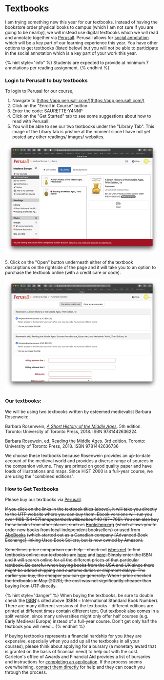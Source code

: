 # Textbooks

I am trying something new this year for our textbooks. Instead of having the bookstore order physical books to campus (which I am not sure if you are going to be nearby), we will instead use digital textbooks which we will read and annotate together via [Perusall](https://app.perusall.com/).  Perusall allows for [social annotation](http://www.grandviewcetl.org/tools-for-teaching-social-annotation/) which will be a key part of our learning experience this year. You have other options to get textbooks (listed below) but you will not be able to participate in the social annotation which is a key part of your work this year.&#x20;

{% hint style="info" %}
Students are expected to provide at minimum 7 annotations per reading assignment. &#x20;
{% endhint %}

### Login to Perusall to buy textbooks

To login to Perusal for our course,&#x20;

1. Navigate to [https://app.perusall.com/](https://app.perusall.com/)
2. Click on the "Enroll in Course" button
3. Enter the code: SAURETTE-Y4NNP
4. Click on the "Get Started" tab to see some suggestions about how to read with Perusall.&#x20;
5. You will be able to see our two textbooks under the "Library Tab". This image of the Libary tab is pristine at the moment since I have not yet posted any other readings/ images/ websites.&#x20;

![The course page for HIST2000 on Perusall](<../../.gitbook/assets/Screen Shot 2020-08-10 at 1.05.34 PM.png>)

5\. Click on the "Open" button underneath either of the textbook descriptions on the rightside of the page and it will take you to an option to purchase the textbook online (with a credit care or code).

![The expensive business of buying textbooks! Sorry for the cost, but it should pay off!](<../../.gitbook/assets/Screen Shot 2020-08-10 at 1.05.48 PM.png>)

### Our textbooks:&#x20;

We will be using two textbooks written by esteemed medievalist Barbara Rosenwein:

Barbara Rosenwein, [_A Short History of the Middle Ages_](https://utorontopress.com/ca/a-short-history-of-the-middle-ages-fifth-edition-2)_._ 5th edition. Toronto: University of Toronto Press, 2018. ISBN 9781442636224

Barbara Rosewein, ed.[ Reading the Middle Ages](https://utorontopress.com/us/reading-the-middle-ages-10). 3rd edition. Toronto: University of Toronto Press, 2018. ISBN 9781442636736

We choose these textbooks because Rosenwein provides an up-to-date account of the medieval world and provides a diverse range of sources in the companion volume.  They are printed on good quality paper and have loads of illustrations and maps. Since HIST 2000 is a full-year course, we are using the "combined editions".&#x20;

### How to Get Textbooks

Please buy our textbooks via [Perusall](http://apps.perusall.com).

~~If you click on the links in the textbook titles (above), it will take you directly to the UTP website where you can buy them. Ebook versions will run you over 110$ (54+57$) and paperback will be about 140$ (67+70$). You can also buy these books from other places, such as~~ [~~Bookshop.org~~](https://bookshop.org) ~~(which allows you to order new books from local independent booksellers) or used from~~ [~~AbeBooks~~](https://www.abebooks.com) ~~(which started out as a Canadian company \[Advanced Book Exchange] linking Used Book Sellers, but is now owned by Amazon).~~&#x20;

~~Sometimes price comparison can help - check out~~ [~~isbns.net~~](http://www.isbns.net/) ~~to find textbooks online: our textbooks are~~ [~~here~~](https://www.isbns.net/isbn/9781442636224/) ~~and~~ [~~here~~](https://www.isbns.net/isbn/9781442636736/)~~. Simply enter the ISBN and it will search online for all the different prices of that particular textbook. Be careful when buying books from the USA and UK since there might be added shipping and customs duties or shipment delays. The earlier you buy, the cheaper you can go generally. When I price checked the textbooks in May (2020), the cost was not significantly cheaper than buying from UTP directly.~~&#x20;

{% hint style="danger" %}
When buying the textbooks, be sure to double check the [ISBN](https://en.wikipedia.org/wiki/International\_Standard\_Book\_Number)'s cited above (ISBN = International Standard Book Number). There are many different versions of the textbooks - different editions are printed at different times contain different text. Out textbook also comes in a  split version, since many universities might only offer half courses (e.g. Early Medieval Europe) instead of a full-year course. Don't get only half the textbook you will need...
{% endhint %}

If buying textbooks represents a financial hardship for you (they are expensive, especially when you add up all the textbooks in all your courses), please think about applying for a bursary (a monetary award that is granted on the basis of financial need) to help out with the cost. Carleton's office of Awards and Financial Aid provides a list of bursaries and instructions for [completing an application](https://carleton.ca/awards/bursaries/returning/). If the process seems overwhelming, [contact them directly](https://carleton.ca/awards/contact-us/) for help and they can coach you through the process. &#x20;
